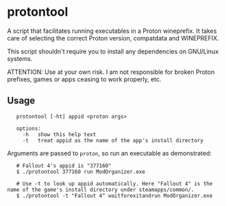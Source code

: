 # protontool
A script that facilitates running executables in a Proton wineprefix.
It takes care of selecting the correct Proton version, compatdata and WINEPREFIX.

This script shouldn't require you to install any dependencies on GNU/Linux systems.

ATTENTION: Use at your own risk. I am not responsible for broken Proton prefixes, games or apps ceasing to work properly, etc.

## Usage
       
       protontool [-ht] appid <proton args>
       
       options:
         -h   show this help text
         -t   treat appid as the name of the app's install directory

       
Arguments are passed to `proton`, so run an executable as demonstrated:
       
       # Fallout 4's appid is "377160"
       $ ./protontool 377160 run ModOrganizer.exe
       
       # Use -t to look up appid automatically. Here "Fallout 4" is the name of the game's install directory under steamapps/common/.
       $ ./protontool -t "Fallout 4" waitforexitandrun ModOrganizer.exe
